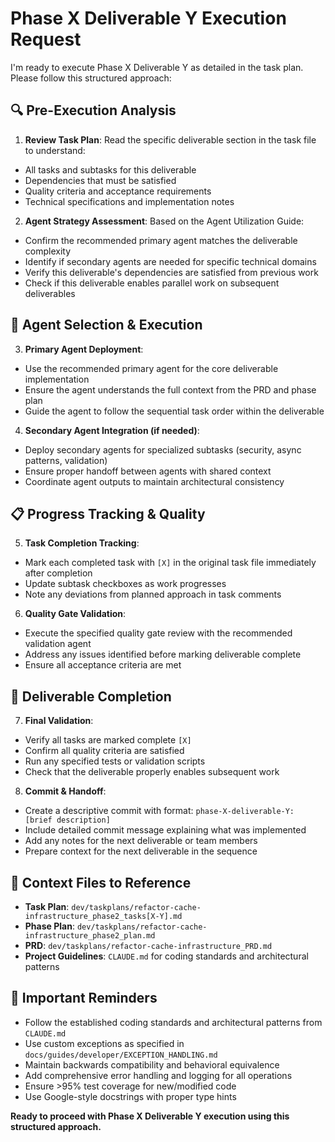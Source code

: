 # Phase X Deliverable Y Execution Request

I'm ready to execute Phase X Deliverable Y as detailed in the task plan. Please follow this structured approach:

## 🔍 Pre-Execution Analysis

1. **Review Task Plan**: Read the specific deliverable section in the task file to understand:
  - All tasks and subtasks for this deliverable
  - Dependencies that must be satisfied
  - Quality criteria and acceptance requirements
  - Technical specifications and implementation notes

2. **Agent Strategy Assessment**: Based on the Agent Utilization Guide:
  - Confirm the recommended primary agent matches the deliverable complexity
  - Identify if secondary agents are needed for specific technical domains
  - Verify this deliverable's dependencies are satisfied from previous work
  - Check if this deliverable enables parallel work on subsequent deliverables

## 🤖 Agent Selection & Execution

3. **Primary Agent Deployment**:
  - Use the recommended primary agent for the core deliverable implementation
  - Ensure the agent understands the full context from the PRD and phase plan
  - Guide the agent to follow the sequential task order within the deliverable

4. **Secondary Agent Integration (if needed)**:
  - Deploy secondary agents for specialized subtasks (security, async patterns, validation)
  - Ensure proper handoff between agents with shared context
  - Coordinate agent outputs to maintain architectural consistency

## 📋 Progress Tracking & Quality

5. **Task Completion Tracking**:
  - Mark each completed task with `[X]` in the original task file immediately after completion
  - Update subtask checkboxes as work progresses
  - Note any deviations from planned approach in task comments

6. **Quality Gate Validation**:
  - Execute the specified quality gate review with the recommended validation agent
  - Address any issues identified before marking deliverable complete
  - Ensure all acceptance criteria are met

## 🎯 Deliverable Completion

7. **Final Validation**:
  - Verify all tasks are marked complete `[X]`
  - Confirm all quality criteria are satisfied
  - Run any specified tests or validation scripts
  - Check that the deliverable properly enables subsequent work

8. **Commit & Handoff**:
  - Create a descriptive commit with format: `phase-X-deliverable-Y: [brief description]`
  - Include detailed commit message explaining what was implemented
  - Add any notes for the next deliverable or team members
  - Prepare context for the next deliverable in the sequence

## 📄 Context Files to Reference

- **Task Plan**: `dev/taskplans/refactor-cache-infrastructure_phase2_tasks[X-Y].md`
- **Phase Plan**: `dev/taskplans/refactor-cache-infrastructure_phase2_plan.md`
- **PRD**: `dev/taskplans/refactor-cache-infrastructure_PRD.md`
- **Project Guidelines**: `CLAUDE.md` for coding standards and architectural patterns

## 🚨 Important Reminders

- Follow the established coding standards and architectural patterns from `CLAUDE.md`
- Use custom exceptions as specified in `docs/guides/developer/EXCEPTION_HANDLING.md`
- Maintain backwards compatibility and behavioral equivalence
- Add comprehensive error handling and logging for all operations
- Ensure >95% test coverage for new/modified code
- Use Google-style docstrings with proper type hints

**Ready to proceed with Phase X Deliverable Y execution using this structured approach.**